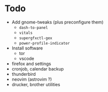 # Todo

- Add gnome-tweaks (plus preconfigure them)
  - `dash-to-panel`
  - `vitals`
  - `supergfxctl-gex`
  - `power-profile-indicator`
- Install software
  - tor
  - vscode
- firefox and settings
- cronjob, calendar backup
- thunderbird
- neovim (astrovim ?)
- drucker, brother utilities
